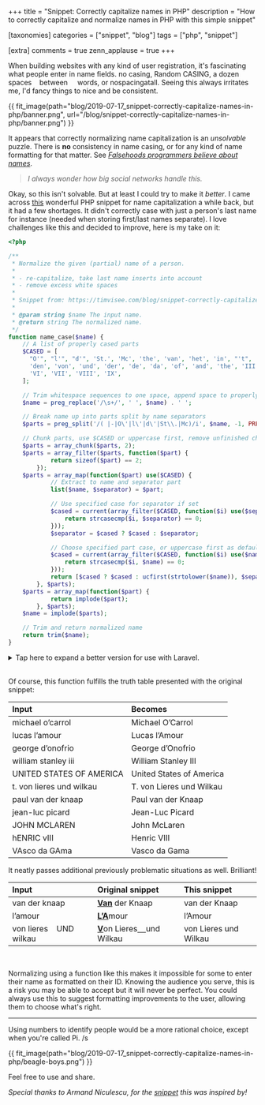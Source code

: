 +++
title = "Snippet: Correctly capitalize names in PHP"
description = "How to correctly capitalize and normalize names in PHP with this simple snippet"

[taxonomies]
categories = ["snippet", "blog"]
tags = ["php", "snippet"]

[extra]
comments = true
zenn_applause = true
+++

When building websites with any kind of user registration, it's fascinating
what people enter in name fields. no casing, Random CASING, a dozen spaces
&nbsp;&nbsp;&nbsp;between&nbsp;&nbsp;&nbsp;&nbsp;&nbsp;words, or
nospacingatall. Seeing this always irritates me, I'd fancy things to nice and
be consistent.

{{ fit_image(path="blog/2019-07-17_snippet-correctly-capitalize-names-in-php/banner.png", url="/blog/snippet-correctly-capitalize-names-in-php/banner.png") }}

It appears that correctly normalizing name capitalization is an _unsolvable_
puzzle. There is **no** consistency in name casing, or for any kind of name
formatting for that matter.
See [_Falsehoods programmers believe about names_][name-falsehoods].

> _I always wonder how big social networks handle this._

Okay, so this isn't solvable. But at least I could try to make it _better_.
I came across [this][original] wonderful PHP snippet for name capitalization a while
back, but it had a few shortages. It didn't correctly case with just a person's
last name for instance (needed when storing first/last names separate). I love
challenges like this and decided to improve, here is my take on it:

<!-- more -->

```php
<?php

/**
 * Normalize the given (partial) name of a person.
 *
 * - re-capitalize, take last name inserts into account
 * - remove excess white spaces
 *
 * Snippet from: https://timvisee.com/blog/snippet-correctly-capitalize-names-in-php
 *
 * @param string $name The input name.
 * @return string The normalized name.
 */
function name_case($name) {
    // A list of properly cased parts
    $CASED = [
      "O'", "l'", "d'", 'St.', 'Mc', 'the', 'van', 'het', 'in', "'t", 'ten',
      'den', 'von', 'und', 'der', 'de', 'da', 'of', 'and', 'the', 'III', 'IV',
      'VI', 'VII', 'VIII', 'IX',
    ];

    // Trim whitespace sequences to one space, append space to properly chunk
    $name = preg_replace('/\s+/', ' ', $name) . ' ';

    // Break name up into parts split by name separators
    $parts = preg_split('/( |-|O\'|l\'|d\'|St\\.|Mc)/i', $name, -1, PREG_SPLIT_DELIM_CAPTURE);

    // Chunk parts, use $CASED or uppercase first, remove unfinished chunks
    $parts = array_chunk($parts, 2);
    $parts = array_filter($parts, function($part) {
            return sizeof($part) == 2;
        });
    $parts = array_map(function($part) use($CASED) {
            // Extract to name and separator part
            list($name, $separator) = $part;

            // Use specified case for separator if set
            $cased = current(array_filter($CASED, function($i) use($separator) {
                return strcasecmp($i, $separator) == 0;
            }));
            $separator = $cased ? $cased : $separator;

            // Choose specified part case, or uppercase first as default
            $cased = current(array_filter($CASED, function($i) use($name) {
                return strcasecmp($i, $name) == 0;
            }));
            return [$cased ? $cased : ucfirst(strtolower($name)), $separator];
        }, $parts);
    $parts = array_map(function($part) {
            return implode($part);
        }, $parts);
    $name = implode($parts);

    // Trim and return normalized name
    return trim($name);
}
```

<details>
<summary>Tap here to expand a better version for use with Laravel.</summary>

> This variant is more concise and uses a function approach using
> [Laravel collections][laravel-collections]:
>
> ```php
> <?php
>
> /**
>  * Normalize the given (partial) name of a person.
>  *
>  * - re-capitalize, take last name inserts into account
>  * - remove excess white spaces
>  *
>  * Snippet from: https://timvisee.com/blog/snippet-correctly-capitalize-names-in-php
>  *
>  * @param string $name The input name.
>  * @return string The normalized name.
>  */
> function name_case($name) {
>     // A list of properly cased parts
>     $CASED = collect([
>         "O'", "l'", "d'", 'St.', 'Mc', 'the', 'van', 'het', 'in', "'t", 'ten',
>         'den', 'von', 'und', 'der', 'de', 'da', 'of', 'and', 'the', 'III', 'IV',
>         'VI', 'VII', 'VIII', 'IX',
>     ]);
>
>     // Trim whitespace sequences to one space, append space to properly chunk
>     $name = preg_replace('/\s+/', ' ', $name) . ' ';
>
>     // Break name up into parts split by name separators
>     $parts = preg_split('/( |-|O\'|l\'|d\'|St\\.|Mc)/i', $name, -1, PREG_SPLIT_DELIM_CAPTURE);
>
>     // Chunk parts, use $CASED or uppercase first, remove unfinished chunks
>     $name = collect($parts)
>         ->chunk(2)
>         ->filter(function($part) {
>             return $part->count() == 2;
>         })
>         ->mapSpread(function($name, $separator = null) use($CASED) {
>             // Use specified case for separator if set
>             $cased = $CASED->first(function($i) use($separator) {
>                 return strcasecmp($i, $separator) == 0;
>             });
>             $separator = $cased ?? $separator;
>
>             // Choose specified part case, or uppercase first as default
>             $cased = $CASED->first(function($i) use($name) {
>                 return strcasecmp($i, $name) == 0;
>             });
>             return [$cased ?? ucfirst(strtolower($name)), $separator];
>         })
>         ->map(function($part) {
>             return implode($part);
>         })
>         ->join('');
>
>     // Trim and return normalized name
>     return trim($name);
> }
> ```

</details>

<br />

Of course, this function fulfills the truth table presented with the original
snippet:

| Input | Becomes |
| :------- | :----- |
| michael o’carrol | Michael O’Carrol |
| lucas l’amour	|	Lucas l’Amour |
| george d’onofrio | George d’Onofrio |
| william stanley iii	| William Stanley III |
| UNITED STATES OF AMERICA | United States of America |
| t. von lieres und wilkau | T. von Lieres und Wilkau |
| paul van der knaap | Paul van der Knaap |
| jean-luc picard	|	Jean-Luc Picard |
| JOHN MCLAREN | John McLaren |
| hENRIC vIII	| Henric VIII |
| VAsco da GAma	| Vasco da Gama |

It neatly passes additional previously problematic situations as well.
Brilliant!

| Input | Original snippet | This snippet |
| :------- | :--- | :----- |
| van der knaap | <u>**Van**</u> der Knaap | van der Knaap |
| l’amour	|	<u>**L’A**</u>mour | l’Amour |
| von lieres&nbsp;&nbsp;&nbsp;&nbsp;UND wilkau | <u>**V**</u>on Lieres<u>&nbsp;&nbsp;&nbsp;&nbsp;</u>und Wilkau | von Lieres und Wilkau |

<br />

Normalizing using a function like this makes it impossible for some to enter
their name as formatted on their ID. Knowing the audience you serve, this is a
risk you may be able to accept but it will never be perfect. You could always
use this to suggest formatting improvements to the user, allowing them to choose
what's right.

---

Using numbers to identify people would be a more rational choice, except when you're called Pi. /s

{{ fit_image(path="blog/2019-07-17_snippet-correctly-capitalize-names-in-php/beagle-boys.png") }}

Feel free to use and share.

_Special thanks to Armand Niculescu, for the [snippet][original] this was inspired by!_

[laravel-collections]: https://laravel.com/docs/collections
[name-falsehoods]: https://www.kalzumeus.com/2010/06/17/falsehoods-programmers-believe-about-names/
[original]: https://www.media-division.com/correct-name-capitalization-in-php/
